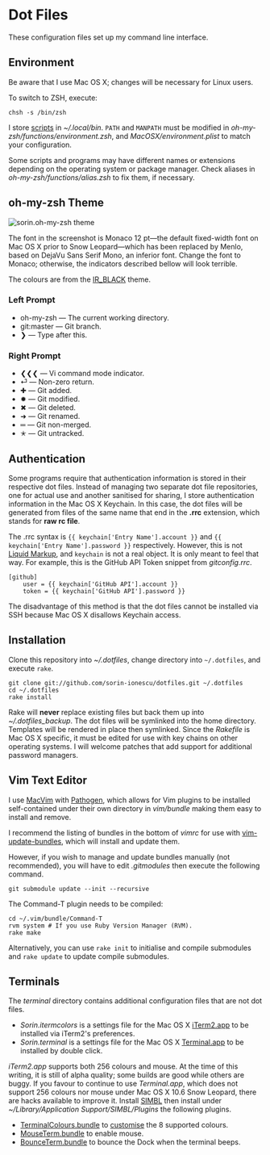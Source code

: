 # Dot Files

These configuration files set up my command line interface.

## Environment

Be aware that I use Mac OS X; changes will be necessary for Linux users.

To switch to ZSH, execute:

    chsh -s /bin/zsh

I store [scripts](https://github.com/sorin-ionescu/scripts) in _~/.local/bin_. `PATH` and `MANPATH` must be modified in _oh-my-zsh/functions/environment.zsh_, and _MacOSX/environment.plist_ to match your configuration.

Some scripts and programs may have different names or extensions depending on the operating system or package manager. Check aliases in _oh-my-zsh/functions/alias.zsh_ to fix them, if necessary.

## oh-my-zsh Theme

![sorin.oh-my-zsh theme](http://i.imgur.com/aipDQ.png "sorin.oh-my-zsh theme")

The font in the screenshot is Monaco 12 pt—the default fixed-width font on Mac OS X prior to Snow Leopard—which has been replaced by Menlo, based on DejaVu Sans Serif Mono, an inferior font. Change the font to Monaco; otherwise, the indicators described bellow will look terrible.

The colours are from the [IR_BLACK](http://blog.toddwerth.com/entries/show/6) theme.

### Left Prompt

- oh-my-zsh — The current working directory.
- git:master — Git branch.
- ❯ — Type after this.

### Right Prompt

- ❮❮❮ — Vi command mode indicator.
- ⏎  — Non-zero return.
- ✚ — Git added.
- ✹ — Git modified.
- ✖ — Git deleted.
- ➜ — Git renamed.
- ═ — Git non-merged.
- ✭ — Git untracked.

## Authentication

Some programs require that authentication information is stored in their respective dot files. Instead of managing two separate dot file repositories, one for actual use and another sanitised for sharing, I store authentication information in the Mac OS X Keychain. In this case, the dot files will be generated from files of the same name that end in the **.rrc** extension, which stands for **raw rc file**.

The .rrc syntax is `{{ keychain['Entry Name'].account }}` and `{{ keychain['Entry Name'].password }}` respectively. However, this is not [Liquid Markup](http://www.liquidmarkup.org/), and `keychain` is not a real object. It is only meant to feel that way. For example, this is the GitHub API Token snippet from _gitconfig.rrc_.

    [github]
        user = {{ keychain['GitHub API'].account }}
        token = {{ keychain['GitHub API'].password }}

The disadvantage of this method is that the dot files cannot be installed via SSH because Mac OS X disallows Keychain access.

## Installation

Clone this repository into _~/.dotfiles_, change directory into `~/.dotfiles`, and execute `rake`.

    git clone git://github.com/sorin-ionescu/dotfiles.git ~/.dotfiles
    cd ~/.dotfiles
    rake install

Rake will **never** replace existing files but back them up into *~/.dotfiles_backup*. The dot files will be symlinked into the home directory. Templates will be rendered in place then symlinked. Since the _Rakefile_ is Mac OS X specific, it must be edited for use with key chains on other operating systems. I will welcome patches that add support for additional password managers.

## Vim Text Editor

I use [MacVim](http://code.google.com/p/macvim/) with [Pathogen](https://github.com/tpope/vim-pathogen), which allows for Vim plugins to be installed self-contained under their own directory in _vim/bundle_ making them easy to install and remove.

I recommend the listing of bundles in the bottom of _vimrc_ for use with [vim-update-bundles](https://github.com/sorin-ionescu/vim-update-bundles), which will install and update them.

However, if you wish to manage and update bundles manually (not recommended), you will have to edit _.gitmodules_ then execute the following command.

    git submodule update --init --recursive

The Command-T plugin needs to be compiled:

    cd ~/.vim/bundle/Command-T
    rvm system # If you use Ruby Version Manager (RVM).
    rake make

Alternatively, you can use `rake init` to initialise and compile submodules and `rake update` to update compile submodules.

## Terminals

The _terminal_ directory contains additional configuration files that are not dot files.

- _Sorin.itermcolors_ is a settings file for the Mac OS X [iTerm2.app](http://sites.google.com/site/iterm2home/) to be installed via iTerm2's preferences.
- _Sorin.terminal_ is a settings file for the Mac OS X [Terminal.app](http://en.wikipedia.org/wiki/Apple_Terminal) to be installed by double click.

_iTerm2.app_ supports both 256 colours and mouse. At the time of this writing, it is still of alpha quality; some builds are good while others are buggy. If you favour to continue to use _Terminal.app_, which does not support 256 colours nor mouse under Mac OS X 10.6 Snow Leopard, there are hacks available to improve it. Install [SIMBL](http://www.culater.net/software/SIMBL/SIMBL.php) then install under _~/Library/Application Support/SIMBL/Plugins_ the following plugins.

- [TerminalColours.bundle](https://github.com/brodie/terminalcolours/downloads) to [customise](http://ciaranwal.sh/2007/11/01/customising-colours-in-leopard-terminal) the 8 supported colours.
- [MouseTerm.bundle](http://bitheap.org/mouseterm/) to enable mouse.
- [BounceTerm.bundle](http://bitheap.org/bounceterm/) to bounce the Dock when the terminal beeps.
